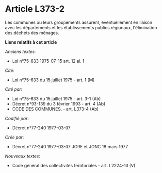 # Article L373-2

Les communes ou leurs groupements assurent, éventuellement en liaison avec les départements et les établissements publics
régionaux, l'élimination des déchets des ménages.

**Liens relatifs à cet article**

_Anciens textes_:

  - Loi n°75-633 1975-07-15 art. 12 al. 1

_Cite_:

  - Loi n°75-633 du 15 juillet 1975 - art. 1 (M)

_Cité par_:

  - Loi n°75-633 du 15 juillet 1975 - art. 3-1 (Ab)
  - Décret n°93-139 du 3 février 1993 - art. 4 (Ab)
  - CODE DES COMMUNES. - art. L373-4 (Ab)

_Codifié par_:

  - Décret n°77-240 1977-03-07

_Créé par_:

  - Décret n°77-240 1977-03-07 JORF et JONC 18 mars 1977

_Nouveaux textes_:

  - Code général des collectivités territoriales - art. L2224-13 (V)
